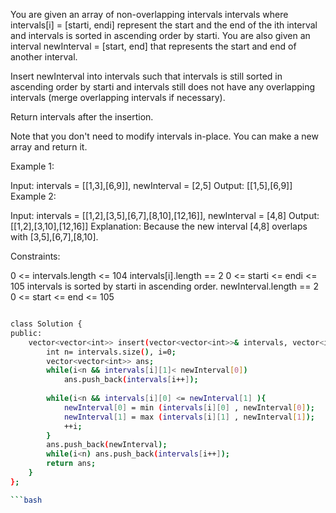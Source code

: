  
You are given an array of non-overlapping intervals intervals where intervals[i] = [starti, endi] represent the start and the end of the ith interval and intervals is sorted in ascending order by starti. You are also given an interval newInterval = [start, end] that represents the start and end of another interval.

Insert newInterval into intervals such that intervals is still sorted in ascending order by starti and intervals still does not have any overlapping intervals (merge overlapping intervals if necessary).

Return intervals after the insertion.

Note that you don't need to modify intervals in-place. You can make a new array and return it.

 

Example 1:

Input: intervals = [[1,3],[6,9]], newInterval = [2,5]
Output: [[1,5],[6,9]]
Example 2:

Input: intervals = [[1,2],[3,5],[6,7],[8,10],[12,16]], newInterval = [4,8]
Output: [[1,2],[3,10],[12,16]]
Explanation: Because the new interval [4,8] overlaps with [3,5],[6,7],[8,10].
 

Constraints:

0 <= intervals.length <= 104
intervals[i].length == 2
0 <= starti <= endi <= 105
intervals is sorted by starti in ascending order.
newInterval.length == 2
0 <= start <= end <= 105


```bash

class Solution {
public:
    vector<vector<int>> insert(vector<vector<int>>& intervals, vector<int>& newInterval) {
        int n= intervals.size(), i=0;
        vector<vector<int>> ans;
        while(i<n && intervals[i][1]< newInterval[0])
            ans.push_back(intervals[i++]);
        
        while(i<n && intervals[i][0] <= newInterval[1] ){
            newInterval[0] = min (intervals[i][0] , newInterval[0]);
            newInterval[1] = max (intervals[i][1] , newInterval[1]);
            ++i;
        }
        ans.push_back(newInterval);
        while(i<n) ans.push_back(intervals[i++]);
        return ans;
    }
};

```bash
